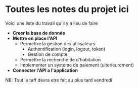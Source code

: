 # Toutes les notes du projet ici

Voici une liste du travail qu'il y a lieu de faire

- **Creer la base de donnée**
- **Mettre en place l'API**
    - Permettre la gestion des utilisateurs
        - Authentification (login, logout, token)
        - Gestion de compte
    - Permettre la recherche de d'habitation
    - Implementer un systeme de paiement (ulterieurement)
- **Connecter l'API a l'application**

NB: Tout le taff devra etre fait au plus tard vendredi